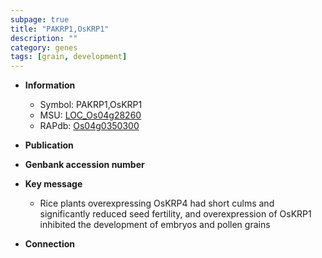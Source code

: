 ```yaml
---
subpage: true
title: "PAKRP1,OsKRP1"
description: ""
category: genes
tags: [grain, development]
---
```


* **Information**  
    + Symbol: PAKRP1,OsKRP1  
    + MSU: [LOC_Os04g28260](http://rice.plantbiology.msu.edu/cgi-bin/ORF_infopage.cgi?orf=LOC_Os04g28260)  
    + RAPdb: [Os04g0350300](http://rapdb.dna.affrc.go.jp/viewer/gbrowse_details/irgsp1?name=Os04g0350300)  

* **Publication**  

* **Genbank accession number**  

* **Key message**  
    + Rice plants overexpressing OsKRP4 had short culms and significantly reduced seed fertility, and overexpression of OsKRP1 inhibited the development of embryos and pollen grains

* **Connection**  



